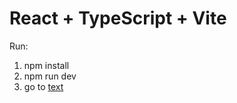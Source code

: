 # React + TypeScript + Vite

Run:
1) npm install
2) npm run dev
3) go to [text](http://localhost:5173/)

